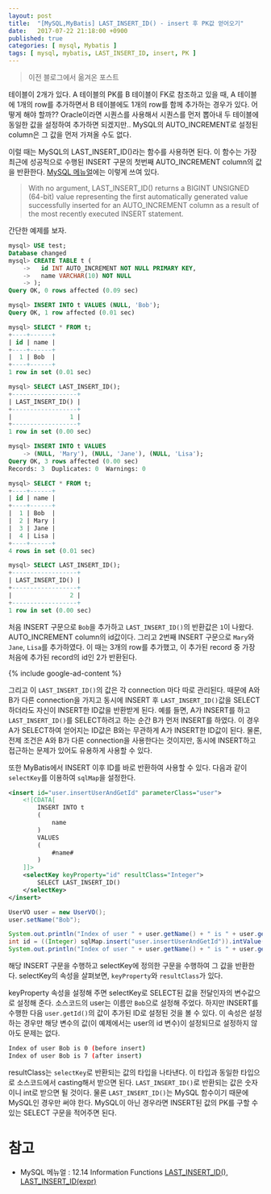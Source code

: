 ```yaml
---
layout: post
title:  "[MySQL,MyBatis] LAST_INSERT_ID() - insert 후 PK값 얻어오기"
date:   2017-07-22 21:18:00 +0900
published: true
categories: [ mysql, Mybatis ]
tags: [ mysql, mybatis, LAST_INSERT_ID, insert, PK ]
---
```


> 이전 블로그에서 옮겨온 포스트

테이블이 2개가 있다. A 테이블의 PK를 B 테이블이 FK로 참조하고 있을 때, A 테이블에 1개의 row를 추가하면서 B 테이블에도 1개의 row를 함께 추가하는 경우가 있다. 어떻게 해야 할까?? Oracle이라면 시퀀스를 사용해서 시퀀스를 먼저 뽑아내 두 테이블에 동일한 값을 설정하여 추가하면 되겠지만.. MySQL의 AUTO_INCREMENT로 설정된 column은 그 값을 먼저 가져올 수도 없다.

이럴 때는 MySQL의 LAST_INSERT_ID()라는 함수를 사용하면 된다. 이 함수는 가장 최근에 성공적으로 수행된 INSERT 구문의 첫번째 AUTO_INCREMENT column의 값을 반환한다. [MySQL 메뉴얼](https://dev.mysql.com/doc/refman/5.7/en/information-functions.html#function_last-insert-id)에는 이렇게 쓰여 있다.

> With no argument, LAST_INSERT_ID() returns a BIGINT UNSIGNED (64-bit) value representing the first automatically generated value successfully inserted for an AUTO_INCREMENT column as a result of the most recently executed INSERT statement.

간단한 예제를 보자.

```sql
mysql> USE test;
Database changed
mysql> CREATE TABLE t (
    ->   id INT AUTO_INCREMENT NOT NULL PRIMARY KEY,
    ->   name VARCHAR(10) NOT NULL
    -> );
Query OK, 0 rows affected (0.09 sec)

mysql> INSERT INTO t VALUES (NULL, 'Bob');
Query OK, 1 row affected (0.01 sec)

mysql> SELECT * FROM t;
+----+------+
| id | name |
+----+------+
|  1 | Bob  |
+----+------+
1 row in set (0.01 sec)

mysql> SELECT LAST_INSERT_ID();
+------------------+
| LAST_INSERT_ID() |
+------------------+
|                1 |
+------------------+
1 row in set (0.00 sec)

mysql> INSERT INTO t VALUES
    -> (NULL, 'Mary'), (NULL, 'Jane'), (NULL, 'Lisa');
Query OK, 3 rows affected (0.00 sec)
Records: 3  Duplicates: 0  Warnings: 0

mysql> SELECT * FROM t;
+----+------+
| id | name |
+----+------+
|  1 | Bob  |
|  2 | Mary |
|  3 | Jane |
|  4 | Lisa |
+----+------+
4 rows in set (0.01 sec)

mysql> SELECT LAST_INSERT_ID();
+------------------+
| LAST_INSERT_ID() |
+------------------+
|                2 |
+------------------+
1 row in set (0.00 sec)
```

처음 INSERT 구문으로 `Bob`을 추가하고 `LAST_INSERT_ID()`의 반환값은 `1`이 나왔다. AUTO_INCREMENT column의 id값이다. 그리고 2번째 INSERT 구문으로 `Mary`와 `Jane`, `Lisa`를 추가하였다. 이 때는 3개의 row를 추가했고, 이 추가된 record 중 가장 처음에 추가된 record의 id인 2가 반환된다.

{% include google-ad-content %}

그리고 이 `LAST_INSERT_ID()`의 값은 각 connection 마다 따로 관리된다. 때문에 A와 B가 다른 connection을 가지고 동시에 INSERT 후 `LAST_INSERT_ID()`값을 SELECT하더라도 자신이 INSERT한 ID값을 반환받게 된다. 예를 들면, A가 INSERT를 하고 `LAST_INSERT_ID()`를 SELECT하려고 하는 순간 B가 먼저 INSERT를 하였다. 이 경우 A가 SELECT하여 얻어지는 ID값은 B와는 무관하게 A가 INSERT한 ID값이 된다. 물론, 전제 조건은 A와 B가 다른 connection을 사용한다는 것이지만, 동시에 INSERT하고 접근하는 문제가 있어도 유용하게 사용할 수 있다.

또한 MyBatis에서 INSERT 이후 ID를 바로 반환하여 사용할 수 있다. 다음과 같이 `selectKey`를 이용하여 `sqlMap`을 설정한다.
```xml
<insert id="user.insertUserAndGetId" parameterClass="user">
    <![CDATA[
        INSERT INTO t
        (
            name
        )
        VALUES
        (
            #name#
        )
    ]]>
    <selectKey keyProperty="id" resultClass="Integer">
        SELECT LAST_INSERT_ID()
    </selectKey>
</insert>
```

```java
UserVO user = new UserVO();
user.setName("Bob");

System.out.println("Index of user " + user.getName() + " is " + user.getId() + " (before insert)");
int id = ((Integer) sqlMap.insert("user.insertUserAndGetId")).intValue();
System.out.println("Index of user " + user.getName() + " is " + user.getId() + " (after insert)");
```

해당 INSERT 구문을 수행하고 selectKey에 정의한 구문을 수행하여 그 값을 반환한다. selectKey의 속성을 살펴보면, `keyProperty`와 `resultClass`가 있다.

keyProperty 속성을 설정해 주면 selectKey로 SELECT된 값을 전달인자의 변수값으로 설정해 준다. 소스코드의 user는 이름만 `Bob`으로 설정해 주었다. 하지만 INSERT를 수행한 다음 `user.getId()`의 값이 추가된 ID로 설정된 것을 볼 수 있다. 이 속성은 설정하는 경우만 해당 변수의 값(이 예제에서는 user의 id 변수)이 설정되므로 설정하지 않아도 문제는 없다.

```bash
Index of user Bob is 0 (before insert)
Index of user Bob is 7 (after insert)
```

resultClass는 `selectKey`로 반환되는 값의 타입을 나타낸다. 이 타입과 동일한 타입으로 소스코드에서 casting해서 받으면 된다. `LAST_INSERT_ID()`로 반환되는 값은 숫자이니 int로 받으면 될 것이다. 물론 `LAST_INSERT_ID()`는 MySQL 함수이기 때문에 MySQL인 경우만 써야 한다. MySQL이 아닌 경우라면 INSERT된 값의 PK를 구할 수 있는 SELECT 구문을 적어주면 된다.

# 참고

- MySQL 메뉴얼 : 12.14 Information Functions [LAST_INSERT_ID(), LAST_INSERT_ID(expr)](https://dev.mysql.com/doc/refman/5.7/en/information-functions.html#function_last-insert-id)
